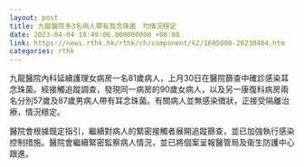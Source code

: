 ```yaml
---
layout: post
title: 九龍醫院多3名病人帶有耳念珠菌　均情況穩定
date: 2023-04-04 18:49:06.000000000 +08:00
link: https://news.rthk.hk/rthk/ch/component/k2/1695000-20230404.htm
categories: rthk
---
```


九龍醫院內科延續護理女病房一名81歲病人，上月30日在醫院篩查中確診感染耳念珠菌。經接觸追蹤調查，發現同一病房的90歲女病人，以及另一康復科病房兩名分別57歲及87歲男病人帶有耳念珠菌。有關病人並無感染徵狀，正接受隔離治療，情況穩定。

醫院會根據既定指引，繼續對病人的緊密接觸者展開追蹤篩查，並已加強執行感染控制措施。醫院會繼續緊密監察病人情況，並已將個案呈報醫管局及衞生防護中心跟進。
